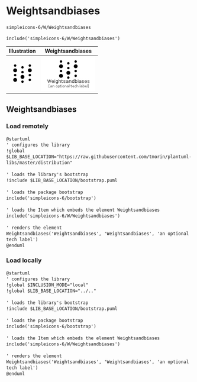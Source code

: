 # Weightsandbiases


```text
simpleicons-6/W/Weightsandbiases
```

```text
include('simpleicons-6/W/Weightsandbiases')
```



| Illustration | Weightsandbiases |
| :---: | :---: |
| ![illustration for Illustration](../../simpleicons-6/W/Weightsandbiases.png) | ![illustration for Weightsandbiases](../../simpleicons-6/W/Weightsandbiases.Local.png) |




## Weightsandbiases

### Load remotely
```plantuml
@startuml
' configures the library
!global $LIB_BASE_LOCATION="https://raw.githubusercontent.com/tmorin/plantuml-libs/master/distribution"

' loads the library's bootstrap
!include $LIB_BASE_LOCATION/bootstrap.puml

' loads the package bootstrap
include('simpleicons-6/bootstrap')

' loads the Item which embeds the element Weightsandbiases
include('simpleicons-6/W/Weightsandbiases')

' renders the element
Weightsandbiases('Weightsandbiases', 'Weightsandbiases', 'an optional tech label')
@enduml
```

### Load locally
```plantuml
@startuml
' configures the library
!global $INCLUSION_MODE="local"
!global $LIB_BASE_LOCATION="../.."

' loads the library's bootstrap
!include $LIB_BASE_LOCATION/bootstrap.puml

' loads the package bootstrap
include('simpleicons-6/bootstrap')

' loads the Item which embeds the element Weightsandbiases
include('simpleicons-6/W/Weightsandbiases')

' renders the element
Weightsandbiases('Weightsandbiases', 'Weightsandbiases', 'an optional tech label')
@enduml
```

